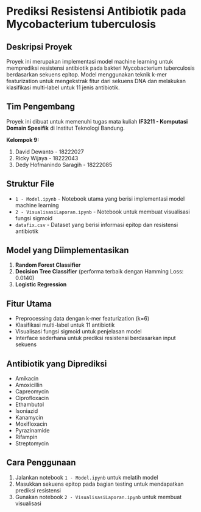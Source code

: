 # Prediksi Resistensi Antibiotik pada Mycobacterium tuberculosis

## Deskripsi Proyek
Proyek ini merupakan implementasi model machine learning untuk memprediksi resistensi antibiotik pada bakteri Mycobacterium tuberculosis berdasarkan sekuens epitop. Model menggunakan teknik k-mer featurization untuk mengekstrak fitur dari sekuens DNA dan melakukan klasifikasi multi-label untuk 11 jenis antibiotik.

## Tim Pengembang
Proyek ini dibuat untuk memenuhi tugas mata kuliah **IF3211 - Komputasi Domain Spesifik** di Institut Teknologi Bandung.

**Kelompok 9:**
1. David Dewanto - 18222027
2. Ricky Wijaya - 18222043
3. Dedy Hofmanindo Saragih - 18222085

## Struktur File
- `1 - Model.ipynb` - Notebook utama yang berisi implementasi model machine learning
- `2 - VisualisasiLaporan.ipynb` - Notebook untuk membuat visualisasi fungsi sigmoid
- `datafix.csv` - Dataset yang berisi informasi epitop dan resistensi antibiotik

## Model yang Diimplementasikan
1. **Random Forest Classifier**
2. **Decision Tree Classifier** (performa terbaik dengan Hamming Loss: 0.0140)
3. **Logistic Regression**

## Fitur Utama
- Preprocessing data dengan k-mer featurization (k=6)
- Klasifikasi multi-label untuk 11 antibiotik
- Visualisasi fungsi sigmoid untuk penjelasan model
- Interface sederhana untuk prediksi resistensi berdasarkan input sekuens

## Antibiotik yang Diprediksi
- Amikacin
- Amoxicillin
- Capreomycin
- Ciprofloxacin
- Ethambutol
- Isoniazid
- Kanamycin
- Moxifloxacin
- Pyrazinamide
- Rifampin
- Streptomycin

## Cara Penggunaan
1. Jalankan notebook `1 - Model.ipynb` untuk melatih model
2. Masukkan sekuens epitop pada bagian testing untuk mendapatkan prediksi resistensi
3. Gunakan notebook `2 - VisualisasiLaporan.ipynb` untuk membuat visualisasi